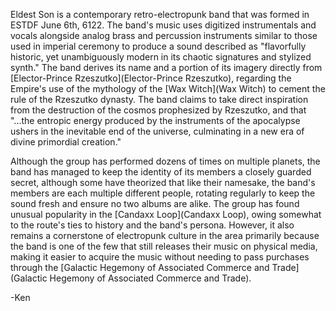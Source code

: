 Eldest Son is a contemporary retro-electropunk band that was formed in ESTDF June 6th, 6122. The band's music uses digitized instrumentals and vocals alongside analog brass and percussion instruments similar to those used in imperial ceremony to produce a sound described as "flavorfully historic, yet unambiguously modern in its chaotic signatures and stylized synth." The band derives its name and a portion of its imagery directly from [Elector-Prince Rzeszutko](Elector-Prince Rzeszutko), regarding the Empire's use of the mythology of the [Wax Witch](Wax Witch) to cement the rule of the Rzeszutko dynasty. The band claims to take direct inspiration from the destruction of the cosmos prophesized by Rzeszutko, and that "...the entropic energy produced by the instruments of the apocalypse ushers in the inevitable end of the universe, culminating in a new era of divine primordial creation."

Although the group has performed dozens of times on multiple planets, the band has managed to keep the identity of its members a closely guarded secret, although some have theorized that like their namesake, the band's members are each multiple different people, rotating regularly to keep the sound fresh and ensure no two albums are alike. The group has found unusual popularity in the [Candaxx Loop](Candaxx Loop), owing somewhat to the route's ties to history and the band's persona. However, it also remains a cornerstone of electropunk culture in the area primarily because the band is one of the few that still releases their music on physical media, making it easier to acquire the music without needing to pass purchases through the [Galactic Hegemony of Associated Commerce and Trade](Galactic Hegemony of Associated Commerce and Trade).

-Ken